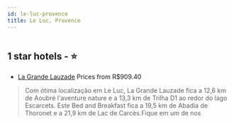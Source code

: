 ```yaml
---
id: le-luc-provence
title: Le Luc, Provence
---
```


<center><img src="https://i.travelapi.com/hotels/27000000/26450000/26449900/26449873/2050d760_z.jpg" alt="" /></center>


##  1 star hotels - ⭐️

-    [La Grande Lauzade](https://www.hurb.com/br/aud/https://www.hurb.com/br/hotels/le-luc/la-grande-lauzade-HT-2ZBO?cmp=18055) Prices from R$909.40
   > Com ótima localização em Le Luc, La Grande Lauzade fica a 12,6 km de Aoubré l'aventure nature e a 13,3 km de Trilha D1 ao redor do lago Escarcets.  Este Bed and Breakfast fica a 19,5 km de Abadia de Thoronet e a 21,9 km de Lac de Carcès.Fique em um de nos
